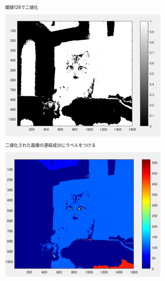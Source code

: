 閾値128で二値化

![](https://github.com/suuzoudan/homework/blob/master/racat1.PNG?raw=true)



二値化された画像の連結成分にラベルをつける

![](https://github.com/suuzoudan/homework/blob/master/racat2.PNG?raw=true)
